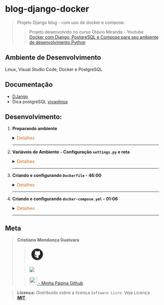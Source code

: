 # blog-django-docker

>Projeto Django blog - com uso de docker e compose.
>>Projeto desenvolvido no curso Otávio Miranda - Youtube [Docker com Django, PostgreSQL e Compose para seu ambiente de desenvolvimento Python](https://www.youtube.com/watch?v=UNiRHn2iusg&t=147s)

## Ambiente de Desenvolvimento
Linux, Visual Studio Code, Docker e PostgreSQL

## Documentação
- [DJango](https://www.djangoproject.com/)
- Dica postgreSQL [vivaolinux](https://www.vivaolinux.com.br/artigo/psql-Conheca-o-basico)
## Desenvolvimento:
1. <span style="color:383E42"><b>Preparando ambiente</b></span>
    <details><summary><span style="color:Chocolate">Detalhes</span></summary>
    <p>

    - Criar repositório no github com `gitignore` e `README.md`
    - Editar `README` e colocar estrutura básica
    - Criar diretório `readmeImages` e colocar imagens para uso no `README.md`
    - Editar `gitignore` e colocar configuração para `python, django, vscode/visualstudio code`
        >Use o site [gitignore.io](https://www.toptal.com/developers/gitignore/)
    
    - Incluir ao `gitignore` o arquivo `privateData.py`
        >São arquivos que não devem ir para o repositório github

    - Criar e ativar ambiente virtual
        ```sh
        python3 -m venv venv
        source venv/bin/activate
        ```
    - Instalação pip - se necessário
        ```sh
        sudo apt update
        pip install pip --upgrade
        pip3 --version
        ```
    - Instalar o `django`
        ```bash
        sudo apt update
        pip3 install django
        ```
    - Criar pasta `djangoapp` e criar projeto.
        Estando na pasata
        ```bash
        django-admin startproject project .
        ```

    - Criação arquivo requirements na pasta `djangoapp`
    Contém informaçẽos sobre todas as bibliotecas utilizadas no projeto. Para atualizar o arquivo, basta executar o comando novamente após instalar outras bibliotecas.
        ```sh
        pip freeze > requirements.txt
        ```
    - Criação d`.dockerignore` - [Git com exemplo projeto python](https://gist.github.com/KernelA/04b4d7691f28e264f72e76cfd724d448)


    </p>

    </details> 

    ---

2. <span style="color:383E42"><b>Variáveis de Ambiente - Configuração `settings.py` e rota</b></span>
    <details><summary><span style="color:Chocolate">Detalhes</span></summary>
    <p>

    - Criar `dotenv_files` e `dotenv_files/.env-example`
        Arquivo de exemplo para criação do arquivo `.env` que será usado`
    
    - Gerar uma secretkey
        ```bash
        python -c "from django.core.management.utils import get_random_secret_key; print(get_random_secret_key())"
        ```
    
    - Incluir informações no `djangoapp/project/settings.py` do arquivo com variáveis de ambiente
        ```python
        import os
        from pathlib import Path
        # Build paths inside the project like this: BASE_DIR / 'subdir'.
        BASE_DIR = Path(__file__).resolve().parent.parent
        DATA_DIR = BASE_DIR.parent / 'data' / 'web'
        #...
        # SECURITY WARNING: keep the secret key used in production secret!
        SECRET_KEY = os.getenv('SECRET_KEY', 'change-me')
        # SECURITY WARNING: don't run with debug turned on in production!
        DEBUG = bool(int(os.getenv('DEBUG', 0)))
        ALLOWED_HOSTS = [
            h.strip() for h in os.getenv('ALLOWED_HOSTS', '').split(',')
            if h.strip()
        ]
        #...
        DATABASES = {
            'default': {
                'ENGINE': os.getenv('DB_ENGINE', 'change-me'),
                'NAME': os.getenv('POSTGRES_DB', 'change-me'),
                'USER': os.getenv('POSTGRES_USER', 'change-me'),
                'PASSWORD': os.getenv('POSTGRES_PASSWORD', 'change-me'),
                'HOST': os.getenv('POSTGRES_HOST', 'change-me'),
                'PORT': os.getenv('POSTGRES_PORT', 'change-me'),
            }
        }
        #...
        LANGUAGE_CODE = 'pt-br'

        TIME_ZONE = 'America/Sao_Paulo'

        USE_I18N = True

        USE_TZ = True

        # Static files (CSS, JavaScript, Images)
        # https://docs.djangoproject.com/en/4.2/howto/static-files/
        STATIC_URL = '/static/'
        # /data/web/static
        STATIC_ROOT = DATA_DIR / 'static'

        MEDIA_URL = '/media/'
        # /data/web/media
        MEDIA_ROOT = DATA_DIR / 'media'
        ```

    - Configurar rota em `djangoapp/project/urls.py`
        ```python
        from django.conf import settings # settings do django, não é o settings.py
        from django.conf.urls.static import static
        from django.contrib import admin
        from django.urls import path

        urlpatterns = [
            path('admin/', admin.site.urls),
        ]

        # Se DEBUG = true, adciona urls para permitir que veja arquivos enviados
        # pelo usuário enquanto em desenvolvimento
        if settings.DEBUG:
            urlpatterns += static(
                settings.MEDIA_URL,
                document_root=settings.MEDIA_ROOT
            )
        ```
    </p>

    </details> 

    ---

3. <span style="color:383E42"><b>Criando e configurando `Dockerfile` - 46:00</b></span>
    <details><summary><span style="color:Chocolate">Detalhes</span></summary>
    <p>

    - Criar pasta `scripts` na raiz com arquivo `scripts/commands.sh`
        ```bash
        #!/bin/sh

        # O shell irá encerrar a execução do script quando um comando falhar
        set -e

        while ! nc -z $POSTGRES_HOST $POSTGRES_PORT; do
        echo "🟡 Waiting for Postgres Database Startup ($POSTGRES_HOST $POSTGRES_PORT) ..."
        sleep 2
        done

        echo "✅ Postgres Database Started Successfully ($POSTGRES_HOST:$POSTGRES_PORT)"

        python manage.py collectstatic --noinput
        python manage.py makemigrations --noinput
        python manage.py migrate --noinput
        python manage.py runserver 0.0.0.0:8000
        ```
    - Criar `Dockerfile` na raiz
        ```Dockerfile
        FROM python:3.11.3-alpine3.18
        LABEL mantainer="luizomf@gmail.com"

        # Essa variável de ambiente é usada para controlar se o Python deve 
        # gravar arquivos de bytecode (.pyc) no disco. 1 = Não, 0 = Sim
        ENV PYTHONDONTWRITEBYTECODE 1

        # Define que a saída do Python será exibida imediatamente no console ou em 
        # outros dispositivos de saída, sem ser armazenada em buffer.
        # Em resumo, você verá os outputs do Python em tempo real.
        ENV PYTHONUNBUFFERED 1

        # Copia a pasta "djangoapp" e "scripts" para dentro do container.
        COPY djangoapp /djangoapp
        COPY scripts /scripts

        # Entra na pasta djangoapp no container
        WORKDIR /djangoapp

        # A porta 8000 estará disponível para conexões externas ao container
        # É a porta que vamos usar para o Django.
        EXPOSE 8000

        # RUN executa comandos em um shell dentro do container para construir a imagem. 
        # O resultado da execução do comando é armazenado no sistema de arquivos da 
        # imagem como uma nova camada.
        # Agrupar os comandos em um único RUN pode reduzir a quantidade de camadas da 
        # imagem e torná-la mais eficiente.
        RUN python -m venv /venv && \
        /venv/bin/pip install --upgrade pip && \
        /venv/bin/pip install -r /djangoapp/requirements.txt && \
        adduser --disabled-password --no-create-home duser && \
        mkdir -p /data/web/static && \
        mkdir -p /data/web/media && \
        chown -R duser:duser /venv && \
        chown -R duser:duser /data/web/static && \
        chown -R duser:duser /data/web/media && \
        chmod -R 755 /data/web/static && \
        chmod -R 755 /data/web/media && \
        chmod -R +x /scripts

        # Adiciona a pasta scripts e venv/bin 
        # no $PATH do container.
        ENV PATH="/scripts:/venv/bin:$PATH"

        # Muda o usuário para duser
        USER duser

        # Executa o arquivo scripts/commands.sh
        CMD ["commands.sh"]
        ```

    </p>

    </details> 

    ---

4. <span style="color:383E42"><b>Criando e configurando `docker-compose.yml` - 01:06</b></span>
    <details><summary><span style="color:Chocolate">Detalhes</span></summary>
    <p>

    - Criar `docker-compose.yml`
        ```yaml
        version: '3.9'

        services:
        djangoapp:
            container_name: djangoapp
            build:
            context: .
            ports:
            - 8000:8000
            volumes:
            - ./djangoapp:/djangoapp
            - ./data/web/static:/data/web/static/
            - ./data/web/media:/data/web/media/
            env_file:
            - ./dotenv_files/.env
            depends_on:
            - psql
        psql:
            container_name: psql
            image: postgres:13-alpine
            volumes:
            - ./data/postgres/data:/var/lib/postgresql/data/
            env_file:
            - ./dotenv_files/.env
        ```

    - Executar build
        ```bash
        docker-compose up --build --force-recreate
        ```
    - Apenas atualizar
        ```bash
        docker-compose up --build
        ``` 

    - Erro - solução dar as permissões necessárias para pasta `data`
        ```
        djangoapp    |   File "<frozen os>", line 225, in makedirs
        djangoapp    | PermissionError: [Errno 13] Permission denied: '/data/web/static/admin'
        ```
    
    - Testar
        ```
        http://127.0.0.1:8000/
        ```

    </p>

    </details> 

    ---

## Meta
><span style="color:383E42"><b>Cristiano Mendonça Gueivara</b> </span>
>
>>[<img src="readmeImages/githubIcon.png">](https://github.com/sspectro "Meu perfil no github")
>
>><a href="https://linkedin.com/in/cristiano-m-gueivara/"><img src="https://img.shields.io/badge/-LinkedIn-%230077B5?style=for-the-badge&logo=linkedin&logoColor=white"></a> 
>
>>[<img src="https://sspectro.github.io/images/cristiano.jpg" height="25" width="25"> - Minha Página Github](https://sspectro.github.io/#home "Minha Página no github")<br>



><span style="color:383E42"><b>Licença:</b> </span> Distribuído sobre a licença `Software Livre`. Veja Licença **[MIT](https://opensource.org/license/mit/)**.